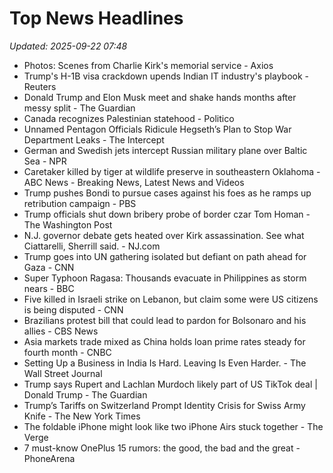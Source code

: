 # Top News Headlines

_Updated: 2025-09-22 07:48_

- Photos: Scenes from Charlie Kirk's memorial service - Axios
- Trump's H-1B visa crackdown upends Indian IT industry's playbook - Reuters
- Donald Trump and Elon Musk meet and shake hands months after messy split - The Guardian
- Canada recognizes Palestinian statehood - Politico
- Unnamed Pentagon Officials Ridicule Hegseth’s Plan to Stop War Department Leaks - The Intercept
- German and Swedish jets intercept Russian military plane over Baltic Sea - NPR
- Caretaker killed by tiger at wildlife preserve in southeastern Oklahoma - ABC News - Breaking News, Latest News and Videos
- Trump pushes Bondi to pursue cases against his foes as he ramps up retribution campaign - PBS
- Trump officials shut down bribery probe of border czar Tom Homan - The Washington Post
- N.J. governor debate gets heated over Kirk assassination. See what Ciattarelli, Sherrill said. - NJ.com
- Trump goes into UN gathering isolated but defiant on path ahead for Gaza - CNN
- Super Typhoon Ragasa: Thousands evacuate in Philippines as storm nears - BBC
- Five killed in Israeli strike on Lebanon, but claim some were US citizens is being disputed - CNN
- Brazilians protest bill that could lead to pardon for Bolsonaro and his allies - CBS News
- Asia markets trade mixed as China holds loan prime rates steady for fourth month - CNBC
- Setting Up a Business in India Is Hard. Leaving Is Even Harder. - The Wall Street Journal
- Trump says Rupert and Lachlan Murdoch likely part of US TikTok deal | Donald Trump - The Guardian
- Trump’s Tariffs on Switzerland Prompt Identity Crisis for Swiss Army Knife - The New York Times
- The foldable iPhone might look like two iPhone Airs stuck together - The Verge
- 7 must-know OnePlus 15 rumors: the good, the bad and the great - PhoneArena